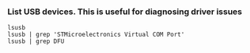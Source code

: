 ### List USB devices. This is useful for diagnosing driver issues

```
lsusb
lsusb | grep 'STMicroelectronics Virtual COM Port'
lsusb | grep DFU
```
